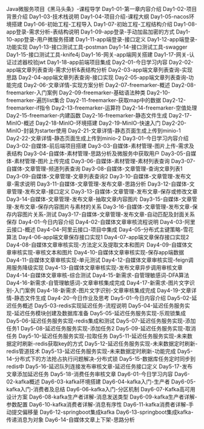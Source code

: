 Java微服务项目《黑马头条》-课程导学
Day1-01-第一章内容介绍
Day1-02-项目背景介绍
Day1-03-技术栈说明
Day1-04-项目介绍-课程大纲
Day1-05-nacos环境搭建
Day1-06-初始工程-工程导入
Day1-07-初始工程-工程结构介绍
Day1-08-app登录-需求分析-表结构说明
Day1-09-app登录-手动加盐加密的方式
Day1-10-app登录-用户微服务搭建
Day1-11-app端登录-接口定义
Day1-12-app端登录-功能实现
Day1-13-接口测试工具-postman
Day1-14-接口测试工具-swagger
Day1-15-接口测试工具-knife4j
Day1-16-网关-app端网关搭建
Day1-17-网关-认证过滤器校验jwt
Day1-18-app前端项目集成
Day2-01-今日学习内容
Day2-02-app端文章列表查询-需求分析&amp;表结构分析
Day2-03-app端文章列表查询-实现思路
Day2-04-app端文章列表查询-接口实现
Day2-05-app端文章列表查询-功能完成
Day2-06-文章详情-实现方案分析
Day2-07-freemarker-概述
Day2-08-freemarker-入门案例
Day2-09-freemarker-基础语法种类
Day2-10-freemarker-遍历list集合
Day2-11-freemarker-获取map中的数据
Day2-12-freemarker-if指令
Day2-13-freemarker-运算符
Day2-14-freemarker-空值处理
Day2-15-freemarker-内建函数
Day2-16-freemarker-静态文件生成
Day2-17-MinIO-概述
Day2-18-MinIO-环境搭建
Day2-19-MinIO-快速入门
Day2-20-MinIO-封装为starter使用
Day2-21-文章详情-静态页面生成上传到minio-1
Day2-22-文章详情-静态页面生成上传到minio-2
Day3-01-今日学习内容介绍
Day3-02-自媒体-前后端项目搭建
Day3-03-自媒体-素材管理-图片上传-需求及表结构
Day3-04-自媒体-素材管理-思路分析及微服务中获取用户
Day3-05-自媒体-素材管理-图片上传完成
Day3-06-自媒体-素材管理-素材列表查询
Day3-07-自媒体-文章管理-频道列表查询
Day3-08-自媒体-文章管理-查询文章列表1
Day3-09-自媒体-文章管理-文章列表查询2
Day3-10-自媒体-文章管理-发布文章-需求说明
Day3-11-自媒体-文章管理-发布文章-思路分析
Day3-12-自媒体-文章管理-发布文章-接口定义
Day3-13-自媒体-文章管理-发布文章-保存或修改文章
Day3-14-自媒体-文章管理-发布文章-抽取文章内容图片
Day3-15-自媒体-文章管理-发布文章-保存内容图片与素材的关系
Day3-16-自媒体-文章管理-发布文章-保存内容图片关系-测试
Day3-17-自媒体-文章管理-发布文章-自动匹配及封面关系保存
Day4-01-今日内容介绍
Day4-02-自媒体文章审核流程说明
Day4-03-阿里云接口-概述
Day4-04-阿里云接口-项目中集成
Day4-05-分布式主键策略-雪花算法
Day4-06-app端文章保存接口实现1
Day4-07-app端文章保存接口实现2
Day4-08-自媒体文章审核实现-方法定义及提取文本和图片
Day4-09-自媒体文章审核实现-审核文本和图片
Day4-10-自媒体文章审核实现-保存app端数据
Day4-11-自媒体文章审核实现-单元测试
Day4-12-自媒体文章审核实现-feign调用服务降级实现
Day4-13-自媒体文章审核实现-发布文章异步调用审核文章
Day4-14-自媒体文章审核-综合测试
Day4-15-新需求-自管理敏感词-DFA算法
Day4-16-新需求-自管理敏感词-文章审核集成完成
Day4-17-新需求-图片文字识别-入门案例
Day4-18-新需求-图片文字识别-文章审核集成完成
Day4-19-文章详情-静态文件生成
Day4-20-今日作业及思考
Day5-01-今日内容介绍
Day5-02-延迟任务概述
Day5-03-redis实现延迟任务-流程说明
Day5-04-延迟任务服务实现-延迟任务模块创建及数据库准备
Day5-05-延迟任务服务实现-乐观锁集成
Day5-06-延迟任务服务实现-redis集成和测试
Day5-07-延迟任务服务实现-添加任务1
Day5-08-延迟任务服务实现-添加任务2
Day5-09-延迟任务服务实现-取消任务
Day5-10-延迟任务服务实现-拉取任务
Day5-11-延迟任务服务实现-未来数据定时刷新-redis获取key的方式
Day5-12-延迟任务服务实现-未来数据定时刷新-redis管道技术
Day5-13-延迟任务服务实现-未来数据定时刷新-功能完成
Day5-14-分布式下的方法抢占执行问题解决-分布式锁
Day5-15-数据库任务定时同步到redis中
Day5-16-延迟队列连接发布审核文章-延迟任务接口定义
Day5-17-发布文章添加延迟任务
Day5-18-消费任务审核文章
Day6-01-今日学习内容
Day6-02-kafka概述
Day6-03-kafka环境搭建
Day6-04-kafka入门-生产者
Day6-05-kafka入门-消费者及总结
Day6-06-kafka入门-分区机制
Day6-07-Kafka高可用设计方案
Day6-08-kafka生产者详解-消息发送类型
Day6-09-kafka生产者详解-参数配置
Day6-10-kafka消费者详解-消息有序性
Day6-11-kafka消费者详解-手动提交偏移量
Day6-12-springboot集成kafka
Day6-13-springboot集成kafka-传递消息为对象
Day6-14-自媒体文章上下架-思路分析
